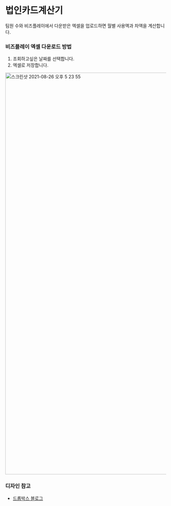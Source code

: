 # 법인카드계산기

팀원 수와 비즈플레이에서 다운받은 엑셀을 업로드하면 월별 사용액과 차액을 계산합니다. 

### 비즈플레이 엑셀 다운로드 방법
1. 조회하고싶은 날짜를 선택합니다.
1. 엑셀로 저장합니다.
<img width="1254" alt="스크린샷 2021-08-26 오후 5 23 55" src="https://user-images.githubusercontent.com/16695705/130928890-f3719c63-5f08-4f4e-87b0-ef1b60d78611.png">

### 디자인 참고
- [드롭박스 블로그](https://blog.dropbox.com/)
